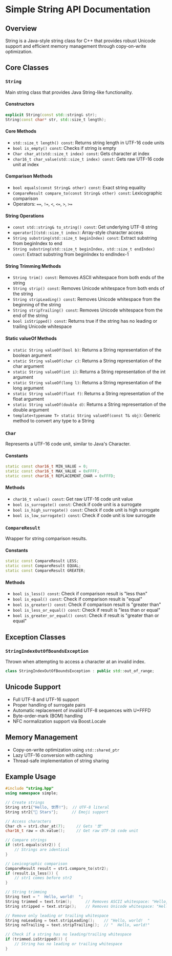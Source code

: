 # Simple String API Documentation

## Overview
String is a Java-style string class for C++ that provides robust Unicode support and efficient memory management through copy-on-write optimization.

## Core Classes

### `String`
Main string class that provides Java String-like functionality.

#### Constructors
```cpp
explicit String(const std::string& str);
String(const char* str, std::size_t length);
```

#### Core Methods
- `std::size_t length() const`: Returns string length in UTF-16 code units
- `bool is_empty() const`: Checks if string is empty
- `Char char_at(std::size_t index) const`: Gets character at index
- `char16_t char_value(std::size_t index) const`: Gets raw UTF-16 code unit at index

#### Comparison Methods
- `bool equals(const String& other) const`: Exact string equality
- `CompareResult compare_to(const String& other) const`: Lexicographic comparison
- Operators: `==`, `!=`, `<`, `<=`, `>`, `>=`

#### String Operations
- `const std::string& to_string() const`: Get underlying UTF-8 string
- `operator[](std::size_t index)`: Array-style character access
- `String substring(std::size_t beginIndex) const`: Extract substring from beginIndex to end
- `String substring(std::size_t beginIndex, std::size_t endIndex) const`: Extract substring from beginIndex to endIndex-1

#### String Trimming Methods
- `String trim() const`: Removes ASCII whitespace from both ends of the string
- `String strip() const`: Removes Unicode whitespace from both ends of the string
- `String stripLeading() const`: Removes Unicode whitespace from the beginning of the string
- `String stripTrailing() const`: Removes Unicode whitespace from the end of the string
- `bool isStripped() const`: Returns true if the string has no leading or trailing Unicode whitespace

#### Static valueOf Methods
- `static String valueOf(bool b)`: Returns a String representation of the boolean argument
- `static String valueOf(char c)`: Returns a String representation of the char argument
- `static String valueOf(int i)`: Returns a String representation of the int argument
- `static String valueOf(long l)`: Returns a String representation of the long argument
- `static String valueOf(float f)`: Returns a String representation of the float argument
- `static String valueOf(double d)`: Returns a String representation of the double argument
- `template<typename T> static String valueOf(const T& obj)`: Generic method to convert any type to a String

### `Char`
Represents a UTF-16 code unit, similar to Java's Character.

#### Constants
```cpp
static const char16_t MIN_VALUE = 0;
static const char16_t MAX_VALUE = 0xFFFF;
static const char16_t REPLACEMENT_CHAR = 0xFFFD;
```

#### Methods
- `char16_t value() const`: Get raw UTF-16 code unit value
- `bool is_surrogate() const`: Check if code unit is a surrogate
- `bool is_high_surrogate() const`: Check if code unit is high surrogate
- `bool is_low_surrogate() const`: Check if code unit is low surrogate

### `CompareResult`
Wrapper for string comparison results.

#### Constants
```cpp
static const CompareResult LESS;
static const CompareResult EQUAL;
static const CompareResult GREATER;
```

#### Methods
- `bool is_less() const`: Check if comparison result is "less than"
- `bool is_equal() const`: Check if comparison result is "equal"
- `bool is_greater() const`: Check if comparison result is "greater than"
- `bool is_less_or_equal() const`: Check if result is "less than or equal"
- `bool is_greater_or_equal() const`: Check if result is "greater than or equal"

## Exception Classes

### `StringIndexOutOfBoundsException`
Thrown when attempting to access a character at an invalid index.

```cpp
class StringIndexOutOfBoundsException : public std::out_of_range;
```

## Unicode Support
- Full UTF-8 and UTF-16 support
- Proper handling of surrogate pairs
- Automatic replacement of invalid UTF-8 sequences with U+FFFD
- Byte-order-mark (BOM) handling
- NFC normalization support via Boost.Locale

## Memory Management
- Copy-on-write optimization using `std::shared_ptr`
- Lazy UTF-16 conversion with caching
- Thread-safe implementation of string sharing

## Example Usage
```cpp
#include "string.hpp"
using namespace simple;

// Create strings
String str1{"Hello, 世界!"};  // UTF-8 literal
String str2{"🌟 Stars"};      // Emoji support

// Access characters
Char ch = str1.char_at(7);     // Gets '世'
char16_t raw = ch.value();     // Get raw UTF-16 code unit

// Compare strings
if (str1.equals(str2)) {
    // Strings are identical
}

// Lexicographic comparison
CompareResult result = str1.compare_to(str2);
if (result.is_less()) {
    // str1 comes before str2
}

// String trimming
String text = "  Hello, world!  ";
String trimmed = text.trim();      // Removes ASCII whitespace: "Hello, world!"
String stripped = text.strip();    // Removes Unicode whitespace: "Hello, world!"

// Remove only leading or trailing whitespace
String noLeading = text.stripLeading();    // "Hello, world!  "
String noTrailing = text.stripTrailing();  // "  Hello, world!"

// Check if a string has no leading/trailing whitespace
if (trimmed.isStripped()) {
    // String has no leading or trailing whitespace
}
```

